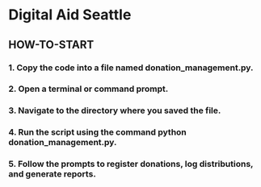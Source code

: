 #  Digital Aid Seattle

## HOW-TO-START
### 1. Copy the code into a file named donation_management.py.
### 2. Open a terminal or command prompt.
### 3. Navigate to the directory where you saved the file.
### 4. Run the script using the command python donation_management.py.
### 5. Follow the prompts to register donations, log distributions, and generate reports.
